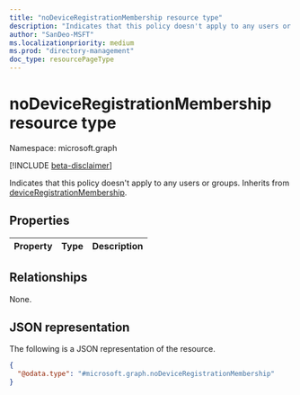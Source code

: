 ```yaml
---
title: "noDeviceRegistrationMembership resource type"
description: "Indicates that this policy doesn't apply to any users or groups."
author: "SanDeo-MSFT"
ms.localizationpriority: medium
ms.prod: "directory-management"
doc_type: resourcePageType
---
```


# noDeviceRegistrationMembership resource type

Namespace: microsoft.graph

[!INCLUDE [beta-disclaimer](../../includes/beta-disclaimer.md)]

Indicates that this policy doesn't apply to any users or groups. Inherits from [deviceRegistrationMembership](../resources/deviceregistrationmembership.md).

## Properties
|Property|Type|Description|
|:---|:---|:---|

## Relationships
None.

## JSON representation
The following is a JSON representation of the resource.
<!-- {
  "blockType": "resource",
  "@odata.type": "microsoft.graph.noDeviceRegistrationMembership"
}
-->
``` json
{
  "@odata.type": "#microsoft.graph.noDeviceRegistrationMembership"
}
```
